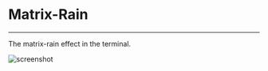 # Matrix-Rain
-------------

The matrix-rain effect in the terminal.

![screenshot](./screenshot.gif)